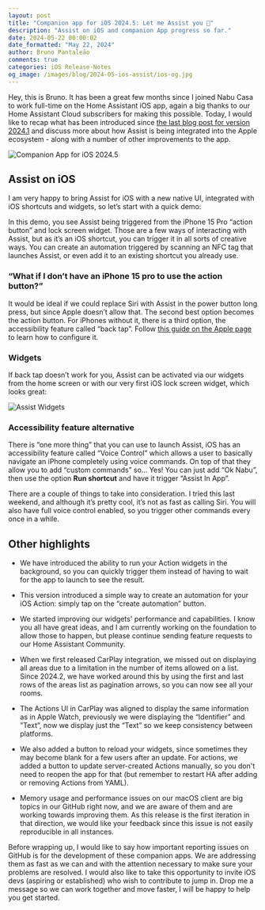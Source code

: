 ```yaml
---
layout: post
title: "Companion app for iOS 2024.5: Let me Assist you 🍎"
description: "Assist on iOS and companion App progress so far."
date: 2024-05-22 00:00:02
date_formatted: "May 22, 2024"
author: Bruno Pantaleão
comments: true
categories: iOS Release-Notes
og_image: /images/blog/2024-05-ios-assist/ios-og.jpg
---
```


Hey, this is Bruno. It has been a great few months since I joined Nabu Casa to work full-time on the Home Assistant iOS app, again a big thanks to our Home Assistant Cloud subscribers for making this possible. Today, I would like to recap what has been introduced since [the last blog post for version 2024.1](/blog/2024/01/29/companion-app-for-ios-20241-carplay/) and discuss more about how Assist is being integrated into the Apple ecosystem - along with a number of other improvements to the app.

![Companion App for iOS 2024.5](/images/blog/2024-05-ios-assist/ios-og.jpg)

<!--more-->

## Assist on iOS

I am very happy to bring Assist for iOS with a new native UI, integrated with iOS shortcuts and widgets, so let’s start with a quick demo:

<lite-youtube videoid="AW_eslcO6AU" videotitle="Assist in Companion App for iOS"></lite-youtube>

In this demo, you see Assist being triggered from the iPhone 15 Pro “action button” and lock screen widget. Those are a few ways of interacting with Assist, but as it’s an iOS shortcut, you can trigger it in all sorts of creative ways. You can create an automation triggered by scanning an NFC tag that launches Assist, or even add it to an existing shortcut you already use.

### “What if I don’t have an iPhone 15 pro to use the action button?”

It would be ideal if we could replace Siri with Assist in the power button long press, but since Apple doesn’t allow that. The second best option becomes the action button. For iPhones without it, there is a third option, the accessibility feature called “back tap”. Follow [this guide on the Apple page](https://support.apple.com/en-gb/guide/shortcuts/apd897693606/ios) to learn how to configure it.

### Widgets

If back tap doesn’t work for you, Assist can be activated via our widgets from the home screen or with our very first iOS lock screen widget, which looks great:

![Assist Widgets](/images/blog/2024-05-ios-assist/widgets.png)

### Accessibility feature alternative

There is “one more thing” that you can use to launch Assist, iOS has an accessibility feature called “Voice Control” which allows a user to basically navigate an iPhone completely using voice commands. On top of that they allow you to add “custom commands” so… Yes! You can just add “Ok Nabu”, then use the option **Run shortcut** and have it trigger “Assist In App”.

There are a couple of things to take into consideration. I tried this last weekend, and although it’s pretty cool, it’s not as fast as calling Siri. You will also have full voice control enabled, so you trigger other commands every once in a while.

<lite-youtube videoid="ovFqaIiefuo" videotitle="Assist in iOS using accessibility voice control"></lite-youtube>

## Other highlights

- We have introduced the ability to run your Action widgets in the background, so you can quickly trigger them instead of having to wait for the app to launch to see the result.

- This version introduced a simple way to create an automation for your iOS Action: simply tap on the “create automation” button.

- We started improving our widgets' performance and capabilities. I know you all have great ideas, and I am currently working on the foundation to allow those to happen, but please continue sending feature requests to our Home Assistant Community.

- When we first released CarPlay integration, we missed out on displaying all areas due to a limitation in the number of items allowed on a list. Since 2024.2, we have worked around this by using the first and last rows of the areas list as pagination arrows, so you can now see all your rooms.

- The Actions UI in CarPlay was aligned to display the same information as in Apple Watch, previously we were displaying the “Identifier” and ”Text”, now we display just the “Text” so we keep consistency between platforms.

- We also added a button to reload your widgets, since sometimes they may become blank for a few users after an update. For actions, we added a button to update server-created Actions manually, so you don't need to reopen the app for that (but remember to restart HA after adding or removing Actions from YAML).

- Memory usage and performance issues on our macOS client are big topics in our GitHub right now, and we are aware of them and are working towards improving them. As this release is the first iteration in that direction, we would like your feedback since this issue is not easily reproducible in all instances.

Before wrapping up, I would like to say how important reporting issues on GitHub is for the development of these companion apps. We are addressing them as fast as we can and with the attention necessary to make sure your problems are resolved. I would also like to take this opportunity to invite iOS devs (aspiring or established) who wish to contribute to jump in. Drop me a message so we can work together and move faster, I will be happy to help you get started.